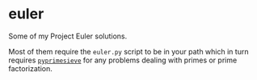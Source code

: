 euler
=====

Some of my Project Euler solutions.

Most of them require the `euler.py` script to be in your path which in turn requires [`pyprimesieve`][1] for any 
problems dealing with primes or prime factorization.

[1]: https://github.com/jaredks/pyprimesieve
